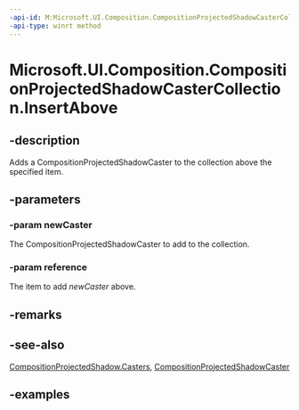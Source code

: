 ```yaml
---
-api-id: M:Microsoft.UI.Composition.CompositionProjectedShadowCasterCollection.InsertAbove(Microsoft.UI.Composition.CompositionProjectedShadowCaster,Microsoft.UI.Composition.CompositionProjectedShadowCaster)
-api-type: winrt method
---
```


<!-- Method syntax.
public void CompositionProjectedShadowCasterCollection.InsertAbove(CompositionProjectedShadowCaster newCaster, CompositionProjectedShadowCaster reference)
-->

# Microsoft.UI.Composition.CompositionProjectedShadowCasterCollection.InsertAbove

## -description

Adds a CompositionProjectedShadowCaster to the collection above the specified item.

## -parameters
### -param newCaster

The CompositionProjectedShadowCaster to add to the collection.

### -param reference

The item to add _newCaster_ above.

## -remarks

## -see-also

[CompositionProjectedShadow.Casters](compositionprojectedshadow_casters.md), [CompositionProjectedShadowCaster](compositionprojectedshadowcaster.md)

## -examples

